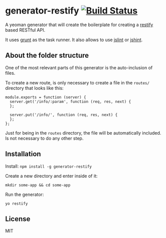 # generator-restify [![Build Status](https://secure.travis-ci.org/chris-l/generator-restify.png?branch=master)](https://travis-ci.org/chris-l/generator-restify)

A yeoman generator that will create the boilerplate for creating a [restify](http://mcavage.me/node-restify/) based RESTful API.

It uses [grunt](http://gruntjs.com) as the task runner. It also allows to use [jslint](http://www.jslint.com) or [jshint](http://jshint.com).

## About the folder structure

One of the most relevant parts of this generator is the auto-inclusion of files.

To create a new route, is only necessary to create a file in the `routes/` directory that looks like this:

```
module.exports = function (server) {
  server.get('/info/:param', function (req, res, next) {
  };

  server.put('/info/', function (req, res, next) {
  };
};
```

Just for being in the `routes` directory, the file will be automatically included. Is not necessary to do any other step.

## Installation

Install: `npm install -g generator-restify`

Create a new directory and enter inside of it:
```
mkdir some-app && cd some-app
```

Run the generator: 
```
yo restify
```


## License

MIT

